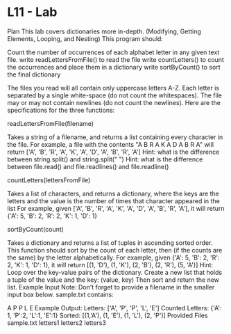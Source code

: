# L11 - Lab

Plan
This lab covers dictionaries more in-depth. (Modifying, Getting Elements, Looping, and Nesting)
This program should:

Count the number of occurrences of each alphabet letter in any given text file.
write readLettersFromFile() to read the file
write countLetters() to count the occurrences and place them in a dictionary
write sortByCount() to sort the final dictionary

The files you read will all contain only uppercase letters A-Z. Each letter is separated by a single white-space (do not count the whitespaces). The file may or may not contain newlines (do not count the newlines).
Here are the specifications for the three functions:

readLettersFromFile(filename)

Takes a string of a filename, and returns a list containing every character in the file.
For example, a file with the contents "A B R A K A D A B R A" will return ['A', 'B', 'R', 'A', 'K', 'A', 'D', 'A', 'B', 'R', 'A']
Hint: what is the difference between string.split() and string.split(" ")
Hint: what is the difference between file.read() and file.readlines() and file.readline()

countLetters(lettersFromFile)

Takes a list of characters, and returns a dictionary, where the keys are the letters and the value is the number of times that character appeared in the list
For example, given ['A', 'B', 'R', 'A', 'K', 'A', 'D', 'A', 'B', 'R', 'A'], it will return {'A': 5, 'B': 2, 'R': 2, 'K': 1, 'D': 1}

sortByCount(count)

Takes a dictionary and returns a list of tuples in ascending sorted order. This function should sort by the count of each letter, then (if the counts are the same) by the letter alphabetically.
For example, given {'A': 5, 'B': 2, 'R': 2, 'K': 1, 'D': 1}, it will return [(1, 'D'), (1, 'K'), (2, 'B'), (2, 'R'), (5, 'A')]
Hint:
Loop over the key-value pairs of the dictionary.
Create a new list that holds a tuple of the value and the key: (value, key)
Then sort and return the new list.
Example Input
Note: Don't forget to provide a filename in the smaller input box below.
sample.txt contains:

A P P L E
Example Output:
Letters: ['A', 'P', 'P', 'L', 'E']
Counted Letters: {'A': 1, 'P':2, 'L':1, 'E':1}
Sorted: [(1,'A'), (1, 'E'), (1, 'L'), (2, 'P')]
Provided Files
sample.txt
letters1
letters2
letters3
